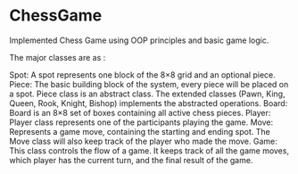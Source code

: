 # ChessGame

Implemented Chess Game using OOP principles and basic game logic.

The major classes are as :

Spot: A spot represents one block of the 8×8 grid and an optional piece.
Piece: The basic building block of the system, every piece will be placed on a spot. Piece class is an abstract class. The extended classes (Pawn, King, Queen, Rook, Knight, Bishop) implements the abstracted operations.
Board: Board is an 8×8 set of boxes containing all active chess pieces.
Player: Player class represents one of the participants playing the game.
Move: Represents a game move, containing the starting and ending spot. The Move class will also keep track of the player who made the move.
Game: This class controls the flow of a game. It keeps track of all the game moves, which player has the current turn, and the final result of the game.
